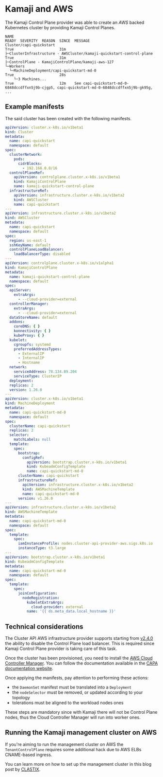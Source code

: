 # Kamaji and AWS

The Kamaji Control Plane provider was able to create an _AWS_ backed Kubernetes cluster by providing Kamaji Control Planes.

```
NAME                                                                  READY  SEVERITY  REASON  SINCE  MESSAGE                                                                                           
Cluster/capi-quickstart                                               True                     31m                                                                                                       
├─ClusterInfrastructure - AWSCluster/kamaji-quickstart-control-plane  True                     31m                                                                                                       
├─ControlPlane - KamajiControlPlane/kamaji-aws-127                                                                                                                                       
└─Workers                                                                                                                                                                                
  └─MachineDeployment/capi-quickstart-md-0                            True                     28s                                                                                                       
    └─3 Machines...                                                   True                     12m    See capi-quickstart-md-0-6848dccdffxn5j9b-cjgp5, capi-quickstart-md-0-6848dccdffxn5j9b-gk95g, ...
```

## Example manifests

The said cluster has been created with the following manifests.

```yaml
apiVersion: cluster.x-k8s.io/v1beta1
kind: Cluster
metadata:
  name: capi-quickstart
  namespace: default
spec:
  clusterNetwork:
    pods:
      cidrBlocks:
        - 192.168.0.0/16
  controlPlaneRef:
    apiVersion: controlplane.cluster.x-k8s.io/v1beta1
    kind: KamajiControlPlane
    name: kamaji-quickstart-control-plane
  infrastructureRef:
    apiVersion: infrastructure.cluster.x-k8s.io/v1beta2
    kind: AWSCluster
    name: capi-quickstart
---
apiVersion: infrastructure.cluster.x-k8s.io/v1beta2
kind: AWSCluster
metadata:
  name: capi-quickstart
  namespace: default
spec:
  region: us-east-1
  sshKeyName: default
  controlPlaneLoadBalancer:
    loadBalancerType: disabled
---
apiVersion: controlplane.cluster.x-k8s.io/v1alpha1
kind: KamajiControlPlane
metadata:
  name: kamaji-quickstart-control-plane
  namespace: default
spec:
  apiServer:
    extraArgs:
      - --cloud-provider=external
  controllerManager:
    extraArgs:
      - --cloud-provider=external
  dataStoreName: default
  addons:
    coreDNS: { }
    konnectivity: { }
    kubeProxy: { }
  kubelet:
    cgroupfs: systemd
    preferredAddressTypes:
      - ExternalIP
      - InternalIP
      - Hostname
  network:
    serviceAddress: 78.134.89.204
    serviceType: ClusterIP
  deployment:
  replicas: 2
  version: 1.26.0
---
apiVersion: cluster.x-k8s.io/v1beta1
kind: MachineDeployment
metadata:
  name: capi-quickstart-md-0
  namespace: default
spec:
  clusterName: capi-quickstart
  replicas: 2
  selector:
    matchLabels: null
  template:
    spec:
      bootstrap:
        configRef:
          apiVersion: bootstrap.cluster.x-k8s.io/v1beta1
          kind: KubeadmConfigTemplate
          name: capi-quickstart-md-0
      clusterName: capi-quickstart
      infrastructureRef:
        apiVersion: infrastructure.cluster.x-k8s.io/v1beta2
        kind: AWSMachineTemplate
        name: capi-quickstart-md-0
      version: v1.26.0
---
apiVersion: infrastructure.cluster.x-k8s.io/v1beta2
kind: AWSMachineTemplate
metadata:
  name: capi-quickstart-md-0
  namespace: default
spec:
  template:
    spec:
      iamInstanceProfile: nodes.cluster-api-provider-aws.sigs.k8s.io
      instanceType: t3.large
---
apiVersion: bootstrap.cluster.x-k8s.io/v1beta1
kind: KubeadmConfigTemplate
metadata:
  name: capi-quickstart-md-0
  namespace: default
spec:
  template:
    spec:
      joinConfiguration:
        nodeRegistration:
          kubeletExtraArgs:
            cloud-provider: external
          name: '{{ ds.meta_data.local_hostname }}'
```

## Technical considerations

The Cluster API AWS infrastructure provider supports starting from [v2.4.0](https://github.com/kubernetes-sigs/cluster-api-provider-aws/releases/tag/v2.4.0) the ability to disable the Control Plane load balancer.
This is required since Kamaji Control Plane provider is taking care of this task.

Once the cluster has been provisioned, you need to install the [AWS Cloud Controller Manager](https://github.com/kubernetes/cloud-provider-aws).
You can follow the documentation available in the [CAPA documentation website](https://cluster-api-aws.sigs.k8s.io/topics/external-cloud-provider-with-ebs-csi-driver).

Once applying the manifests, pay attention to performing these actions:

- the `DaemonSet` manifest must be translated into a `Deployment`
- the `nodeSelector` must be removed, or updated according to your topology
- tolerations must be aligned to the workload nodes ones

These steps are mandatory since with Kamaji there will not be Control Plane nodes, thus the Cloud Controller Manager will run into worker ones.

## Running the Kamaji management cluster on AWS

If you're aiming to run the management cluster on AWS the `TenantControlPlane` requires some additional hack due to AWS ELBs CNAME-based ingress.

You can learn more on how to set up the management cluster in this blog post by [CLASTIX](https://clastix.io/post/overcoming-eks-limitations-with-kamaji-on-aws/). 
